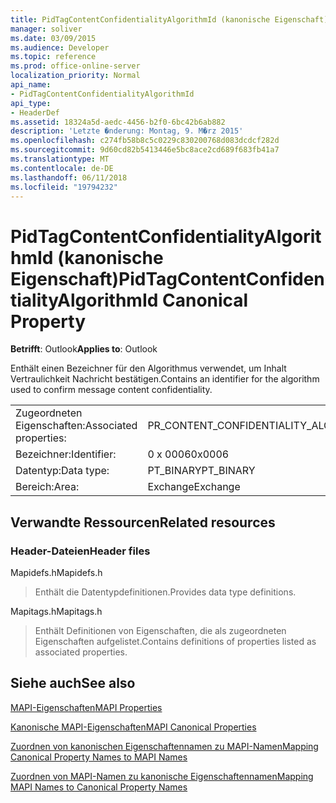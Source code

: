 ```yaml
---
title: PidTagContentConfidentialityAlgorithmId (kanonische Eigenschaft)
manager: soliver
ms.date: 03/09/2015
ms.audience: Developer
ms.topic: reference
ms.prod: office-online-server
localization_priority: Normal
api_name:
- PidTagContentConfidentialityAlgorithmId
api_type:
- HeaderDef
ms.assetid: 18324a5d-aedc-4456-b2f0-6bc42b6ab882
description: 'Letzte �nderung: Montag, 9. M�rz 2015'
ms.openlocfilehash: c274fb58b8c5c0229c830200768d083dcdcf282d
ms.sourcegitcommit: 9d60cd82b5413446e5bc8ace2cd689f683fb41a7
ms.translationtype: MT
ms.contentlocale: de-DE
ms.lasthandoff: 06/11/2018
ms.locfileid: "19794232"
---
```

# <a name="pidtagcontentconfidentialityalgorithmid-canonical-property"></a><span data-ttu-id="6c164-103">PidTagContentConfidentialityAlgorithmId (kanonische Eigenschaft)</span><span class="sxs-lookup"><span data-stu-id="6c164-103">PidTagContentConfidentialityAlgorithmId Canonical Property</span></span>

  
  
<span data-ttu-id="6c164-104">**Betrifft**: Outlook</span><span class="sxs-lookup"><span data-stu-id="6c164-104">**Applies to**: Outlook</span></span> 
  
<span data-ttu-id="6c164-105">Enthält einen Bezeichner für den Algorithmus verwendet, um Inhalt Vertraulichkeit Nachricht bestätigen.</span><span class="sxs-lookup"><span data-stu-id="6c164-105">Contains an identifier for the algorithm used to confirm message content confidentiality.</span></span>
  
|||
|:-----|:-----|
|<span data-ttu-id="6c164-106">Zugeordneten Eigenschaften:</span><span class="sxs-lookup"><span data-stu-id="6c164-106">Associated properties:</span></span>  <br/> |<span data-ttu-id="6c164-107">PR_CONTENT_CONFIDENTIALITY_ALGORITHM_ID</span><span class="sxs-lookup"><span data-stu-id="6c164-107">PR_CONTENT_CONFIDENTIALITY_ALGORITHM_ID</span></span>  <br/> |
|<span data-ttu-id="6c164-108">Bezeichner:</span><span class="sxs-lookup"><span data-stu-id="6c164-108">Identifier:</span></span>  <br/> |<span data-ttu-id="6c164-109">0 x 0006</span><span class="sxs-lookup"><span data-stu-id="6c164-109">0x0006</span></span>  <br/> |
|<span data-ttu-id="6c164-110">Datentyp:</span><span class="sxs-lookup"><span data-stu-id="6c164-110">Data type:</span></span>  <br/> |<span data-ttu-id="6c164-111">PT_BINARY</span><span class="sxs-lookup"><span data-stu-id="6c164-111">PT_BINARY</span></span>  <br/> |
|<span data-ttu-id="6c164-112">Bereich:</span><span class="sxs-lookup"><span data-stu-id="6c164-112">Area:</span></span>  <br/> |<span data-ttu-id="6c164-113">Exchange</span><span class="sxs-lookup"><span data-stu-id="6c164-113">Exchange</span></span>  <br/> |
   
## <a name="related-resources"></a><span data-ttu-id="6c164-114">Verwandte Ressourcen</span><span class="sxs-lookup"><span data-stu-id="6c164-114">Related resources</span></span>

### <a name="header-files"></a><span data-ttu-id="6c164-115">Header-Dateien</span><span class="sxs-lookup"><span data-stu-id="6c164-115">Header files</span></span>

<span data-ttu-id="6c164-116">Mapidefs.h</span><span class="sxs-lookup"><span data-stu-id="6c164-116">Mapidefs.h</span></span>
  
> <span data-ttu-id="6c164-117">Enthält die Datentypdefinitionen.</span><span class="sxs-lookup"><span data-stu-id="6c164-117">Provides data type definitions.</span></span>
    
<span data-ttu-id="6c164-118">Mapitags.h</span><span class="sxs-lookup"><span data-stu-id="6c164-118">Mapitags.h</span></span>
  
> <span data-ttu-id="6c164-119">Enthält Definitionen von Eigenschaften, die als zugeordneten Eigenschaften aufgelistet.</span><span class="sxs-lookup"><span data-stu-id="6c164-119">Contains definitions of properties listed as associated properties.</span></span>
    
## <a name="see-also"></a><span data-ttu-id="6c164-120">Siehe auch</span><span class="sxs-lookup"><span data-stu-id="6c164-120">See also</span></span>



[<span data-ttu-id="6c164-121">MAPI-Eigenschaften</span><span class="sxs-lookup"><span data-stu-id="6c164-121">MAPI Properties</span></span>](mapi-properties.md)
  
[<span data-ttu-id="6c164-122">Kanonische MAPI-Eigenschaften</span><span class="sxs-lookup"><span data-stu-id="6c164-122">MAPI Canonical Properties</span></span>](mapi-canonical-properties.md)
  
[<span data-ttu-id="6c164-123">Zuordnen von kanonischen Eigenschaftennamen zu MAPI-Namen</span><span class="sxs-lookup"><span data-stu-id="6c164-123">Mapping Canonical Property Names to MAPI Names</span></span>](mapping-canonical-property-names-to-mapi-names.md)
  
[<span data-ttu-id="6c164-124">Zuordnen von MAPI-Namen zu kanonische Eigenschaftennamen</span><span class="sxs-lookup"><span data-stu-id="6c164-124">Mapping MAPI Names to Canonical Property Names</span></span>](mapping-mapi-names-to-canonical-property-names.md)


